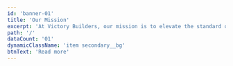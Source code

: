 ```yaml
---
id: 'banner-01'
title: 'Our Mission'
excerpt: 'At Victory Builders, our mission is to elevate the standard of residential, commercial and industrial construction in Oklahoma City. We go beyond building houses; we create homes that inspire, using quality materials. Every Victory Builders project is crafted to enhance lifestyles, ensuring satisfaction that lasts a lifetime.'
path: '/'
dataCount: '01'
dynamicClassName: 'item secondary__bg'
btnText: 'Read more'
---
```

